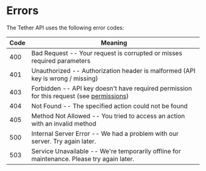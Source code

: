 # Errors

The Tether API uses the following error codes:


Code | Meaning
---------- | -------
400 | Bad Request -- Your request is corrupted or misses required parameters
401 | Unauthorized -- Authorization header is malformed (API key is wrong / missing)
403 | Forbidden -- API key doesn't have required permission for this request (see <a href="#permissions">permissions</a>)
404 | Not Found -- The specified action could not be found
405 | Method Not Allowed -- You tried to access an action with an invalid method
500 | Internal Server Error -- We had a problem with our server. Try again later.
503 | Service Unavailable -- We're temporarily offline for maintenance. Please try again later.